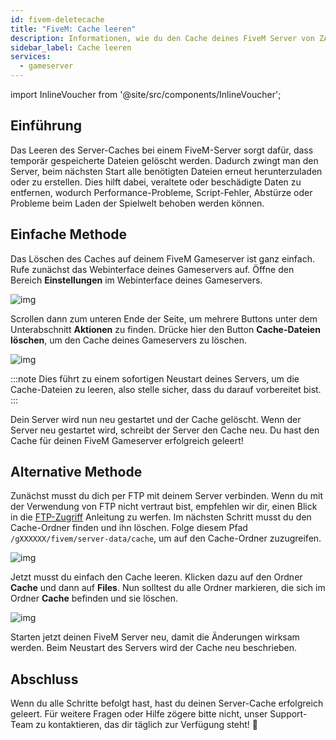 ```yaml
---
id: fivem-deletecache
title: "FiveM: Cache leeren"
description: Informationen, wie du den Cache deines FiveM Server von ZAP-Hosting leeren kannst - ZAP-Hosting.com Dokumentation
sidebar_label: Cache leeren
services:
  - gameserver
---
```


import InlineVoucher from '@site/src/components/InlineVoucher';



## Einführung

Das Leeren des Server-Caches bei einem FiveM-Server sorgt dafür, dass temporär gespeicherte Dateien gelöscht werden. Dadurch zwingt man den Server, beim nächsten Start alle benötigten Dateien erneut herunterzuladen oder zu erstellen. Dies hilft dabei, veraltete oder beschädigte Daten zu entfernen, wodurch Performance-Probleme, Script-Fehler, Abstürze oder Probleme beim Laden der Spielwelt behoben werden können.

<InlineVoucher />



## Einfache Methode

Das Löschen des Caches auf deinem FiveM Gameserver ist ganz einfach. Rufe zunächst das Webinterface deines Gameservers auf. Öffne den Bereich **Einstellungen** im Webinterface deines Gameservers.

![img](https://screensaver01.zap-hosting.com/index.php/s/JDat2JBPe2ddQ4w/download)

Scrollen dann zum unteren Ende der Seite, um mehrere Buttons unter dem Unterabschnitt **Aktionen** zu finden. Drücke hier den Button **Cache-Dateien löschen**, um den Cache deines Gameservers zu löschen.

![img](https://screensaver01.zap-hosting.com/index.php/s/CAqC9sseFFPyNGp/download)

:::note
Dies führt zu einem sofortigen Neustart deines Servers, um die Cache-Dateien zu leeren, also stelle sicher, dass du darauf vorbereitet bist.
:::

Dein Server wird nun neu gestartet und der Cache gelöscht. Wenn der Server neu gestartet wird, schreibt der Server den Cache neu. Du hast den Cache für deinen FiveM Gameserver erfolgreich geleert!

## Alternative Methode

Zunächst musst du dich per FTP mit deinem Server verbinden. Wenn du mit der Verwendung von FTP nicht vertraut bist, empfehlen wir dir, einen Blick in die [FTP-Zugriff](gameserver-ftpaccess.md) Anleitung zu werfen. Im nächsten Schritt musst du den Cache-Ordner finden und ihn löschen. Folge diesem Pfad `/gXXXXXX/fivem/server-data/cache`, um auf den Cache-Ordner zuzugreifen.

![img](https://screensaver01.zap-hosting.com/index.php/s/dfpssTy8KL7B3cK/download)

Jetzt musst du einfach den Cache leeren. Klicken dazu auf den Ordner **Cache** und dann auf **Files**. Nun solltest du alle Ordner markieren, die sich im Ordner **Cache** befinden und sie löschen.

![img](https://screensaver01.zap-hosting.com/index.php/s/MnHpWiDmBgHa63B/download)

Starten jetzt deinen FiveM Server neu, damit die Änderungen wirksam werden. Beim Neustart des Servers wird der Cache neu beschrieben. 



## Abschluss

Wenn du alle Schritte befolgt hast, hast du deinen Server-Cache erfolgreich geleert. Für weitere Fragen oder Hilfe zögere bitte nicht, unser Support-Team zu kontaktieren, das dir täglich zur Verfügung steht! 🙂
